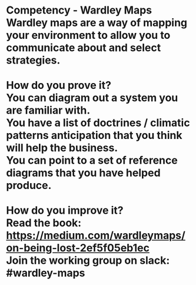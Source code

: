 # Competency - Wardley Maps<br />Wardley maps are a way of mapping your environment to allow you to communicate about and select strategies.<br /><br />How do you prove it?<br />You can diagram out a system you are familiar with.  <br />You have a list of doctrines / climatic patterns anticipation that you think will help the business.<br />You can point to a set of reference diagrams that you have helped produce.<br /><br />How do you improve it?<br />Read the book: https://medium.com/wardleymaps/on-being-lost-2ef5f05eb1ec <br />Join the working group on slack: #wardley-maps<br /><br /><br />